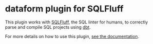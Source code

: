 # dataform plugin for SQLFluff

This plugin works with [SQLFluff](https://pypi.org/project/sqlfluff/), the
SQL linter for humans, to correctly parse and compile SQL projects using
[dbt](https://pypi.org/project/dbt/).

For more details on how to use this plugin,
[see the documentation](https://docs.sqlfluff.com/en/stable/perma/dbt.html).
